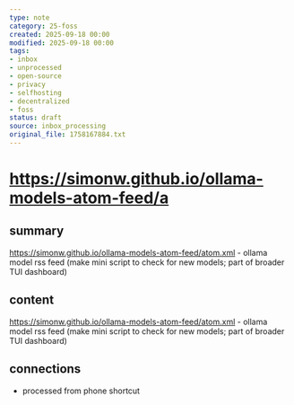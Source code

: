 ```yaml
---
type: note
category: 25-foss
created: 2025-09-18 00:00
modified: 2025-09-18 00:00
tags:
- inbox
- unprocessed
- open-source
- privacy
- selfhosting
- decentralized
- foss
status: draft
source: inbox_processing
original_file: 1758167884.txt
---
```



# https://simonw.github.io/ollama-models-atom-feed/a

## summary
https://simonw.github.io/ollama-models-atom-feed/atom.xml - ollama model rss feed (make mini script to check for new models; part of broader TUI dashboard)

## content
https://simonw.github.io/ollama-models-atom-feed/atom.xml - ollama model rss feed (make mini script to check for new models; part of broader TUI dashboard)

## connections
- processed from phone shortcut
